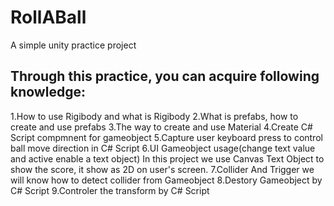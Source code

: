 # RollABall
A simple unity practice project
## Through this practice, you can acquire following knowledge:
  1.How to use Rigibody and what is Rigibody
  2.What is prefabs, how to create and use prefabs
  3.The way to create and use Material 
  4.Create C# Script compmnent for gameobject
  5.Capture user keyboard press to control ball move direction in C# Script 
  6.UI Gameobject usage(change text value and active enable a text object)
    In this project we use Canvas Text Object to show the score, it show as 2D on user's screen.
  7.Collider And Trigger
    we will know how to detect collider from Gameobject
  8.Destory Gameobject by C# Script
  9.Controler the transform by C# Script
